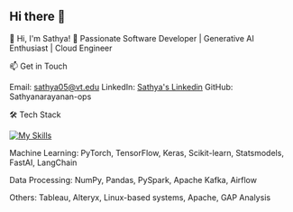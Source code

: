 ## Hi there 👋

<!--
**Sathyanarayanan-ops/Sathyanarayanan-ops** is a ✨ _special_ ✨ repository because its `README.md` (this file) appears on your GitHub profile.

Here are some ideas to get you started:

- 🔭 I’m currently working on ...
- 🌱 I’m currently learning ...
- 👯 I’m looking to collaborate on ...
- 🤔 I’m looking for help with ...
- 💬 Ask me about ...
- 📫 How to reach me: ...
- 😄 Pronouns: ...
- ⚡ Fun fact: ...
-->


👋 Hi, I'm Sathya!
🚀 Passionate Software Developer | Generative AI Enthusiast | Cloud Engineer

📫 Get in Touch

Email: sathya05@vt.edu
LinkedIn: [Sathya's Linkedin](https://www.linkedin.com/in/sathyars751/)
GitHub: Sathyanarayanan-ops


🛠️ Tech Stack

[![My Skills](https://skillicons.dev/icons?i=js,py,html,css,aws,bootstrap,django,docker,fastapi,git,github,ai,java,jenkins,mongodb,mysql,nginx,nodejs,postgres,postman,pytorch,react,redis,ts)](https://skillicons.dev)


Machine Learning: PyTorch, TensorFlow, Keras, Scikit-learn, Statsmodels, FastAI, LangChain

Data Processing: NumPy, Pandas, PySpark, Apache Kafka, Airflow

Others: Tableau, Alteryx, Linux-based systems, Apache, GAP Analysis
